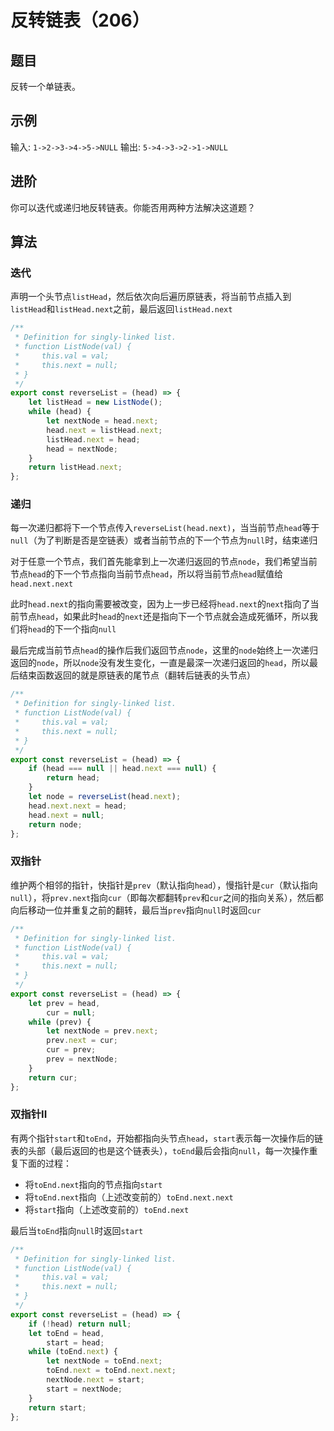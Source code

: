 # 反转链表（206）

## 题目

反转一个单链表。

## 示例

输入: `1->2->3->4->5->NULL`
输出: `5->4->3->2->1->NULL`

## 进阶

你可以迭代或递归地反转链表。你能否用两种方法解决这道题？

## 算法

### 迭代

声明一个头节点`listHead`，然后依次向后遍历原链表，将当前节点插入到`listHead`和`listHead.next`之前，最后返回`listHead.next`

```js
/**
 * Definition for singly-linked list.
 * function ListNode(val) {
 *     this.val = val;
 *     this.next = null;
 * }
 */
export const reverseList = (head) => {
	let listHead = new ListNode();
	while (head) {
		let nextNode = head.next;
		head.next = listHead.next;
		listHead.next = head;
		head = nextNode;
	}
	return listHead.next;
};
```
### 递归

每一次递归都将下一个节点传入`reverseList(head.next)`，当当前节点`head`等于`null`（为了判断是否是空链表）或者当前节点的下一个节点为`null`时，结束递归

对于任意一个节点，我们首先能拿到上一次递归返回的节点`node`，我们希望当前节点`head`的下一个节点指向当前节点`head`，所以将当前节点`head`赋值给`head.next.next`

此时`head.next`的指向需要被改变，因为上一步已经将`head.next`的`next`指向了当前节点`head`，如果此时`head`的`next`还是指向下一个节点就会造成死循环，所以我们将`head`的下一个指向`null`

最后完成当前节点`head`的操作后我们返回节点`node`，这里的`node`始终上一次递归返回的`node`，所以`node`没有发生变化，一直是最深一次递归返回的`head`，所以最后结束函数返回的就是原链表的尾节点（翻转后链表的头节点）

```js
/**
 * Definition for singly-linked list.
 * function ListNode(val) {
 *     this.val = val;
 *     this.next = null;
 * }
 */
export const reverseList = (head) => {
	if (head === null || head.next === null) {
		return head;
	}
	let node = reverseList(head.next);
	head.next.next = head;
	head.next = null;
	return node;
};
```

### 双指针

维护两个相邻的指针，快指针是`prev`（默认指向`head`），慢指针是`cur`（默认指向`null`），将`prev.next`指向`cur`（即每次都翻转`prev`和`cur`之间的指向关系），然后都向后移动一位并重复之前的翻转，最后当`prev`指向`null`时返回`cur`

```js
/**
 * Definition for singly-linked list.
 * function ListNode(val) {
 *     this.val = val;
 *     this.next = null;
 * }
 */
export const reverseList = (head) => {
	let prev = head,
		cur = null;
	while (prev) {
		let nextNode = prev.next;
		prev.next = cur;
		cur = prev;
		prev = nextNode;
	}
	return cur;
};
```

### 双指针II

有两个指针`start`和`toEnd`，开始都指向头节点`head`，`start`表示每一次操作后的链表的头部（最后返回的也是这个链表头），`toEnd`最后会指向`null`，每一次操作重复下面的过程：

- 将`toEnd.next`指向的节点指向`start`
- 将`toEnd.next`指向（上述改变前的）`toEnd.next.next`
- 将`start`指向（上述改变前的）`toEnd.next`

最后当`toEnd`指向`null`时返回`start`

```js
/**
 * Definition for singly-linked list.
 * function ListNode(val) {
 *     this.val = val;
 *     this.next = null;
 * }
 */
export const reverseList = (head) => {
	if (!head) return null;
	let toEnd = head,
		start = head;
	while (toEnd.next) {
		let nextNode = toEnd.next;
		toEnd.next = toEnd.next.next;
		nextNode.next = start;
		start = nextNode;
	}
	return start;
};
```